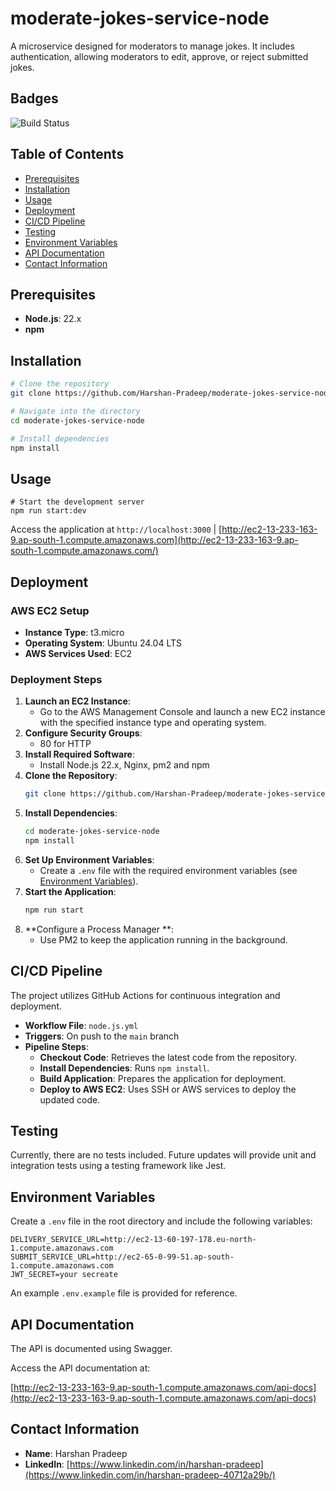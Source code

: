 # moderate-jokes-service-node
A microservice designed for moderators to manage jokes. It includes authentication, allowing moderators to edit, approve, or reject submitted jokes.


## Badges

![Build Status](https://github.com/Harshan-Pradeep/moderate-jokes-service-node/actions/workflows/node.js.yml/badge.svg?branch=main)


## Table of Contents

- [Prerequisites](#prerequisites)
- [Installation](#installation)
- [Usage](#usage)
- [Deployment](#deployment)
- [CI/CD Pipeline](#cicd-pipeline)
- [Testing](#testing)
- [Environment Variables](#environment-variables)
- [API Documentation](#api-documentation)
- [Contact Information](#contact-information)

## Prerequisites

- **Node.js**: 22.x
- **npm**

## Installation

```bash
# Clone the repository
git clone https://github.com/Harshan-Pradeep/moderate-jokes-service-node.git

# Navigate into the directory
cd moderate-jokes-service-node

# Install dependencies
npm install
```

## Usage

```
# Start the development server
npm run start:dev
```
Access the application at `http://localhost:3000` | [http://ec2-13-233-163-9.ap-south-1.compute.amazonaws.com](http://ec2-13-233-163-9.ap-south-1.compute.amazonaws.com/)

## Deployment

### AWS EC2 Setup

- **Instance Type**: t3.micro
- **Operating System**: Ubuntu 24.04 LTS
- **AWS Services Used**: EC2


### Deployment Steps

1. **Launch an EC2 Instance**:
   - Go to the AWS Management Console and launch a new EC2 instance with the specified instance type and operating system.
2. **Configure Security Groups**:
   - 80 for HTTP
3. **Install Required Software**:
   - Install Node.js 22.x, Nginx, pm2 and npm
4. **Clone the Repository**:
   ```bash
   git clone https://github.com/Harshan-Pradeep/moderate-jokes-service-node.git
   ```
5. **Install Dependencies**:
   ```bash
   cd moderate-jokes-service-node
   npm install
   ```
6. **Set Up Environment Variables**:
   - Create a `.env` file with the required environment variables (see [Environment Variables](#environment-variables)).
7. **Start the Application**:
   ```bash
   npm run start
   ```
9. **Configure a Process Manager **:
   - Use PM2 to keep the application running in the background.

## CI/CD Pipeline

The project utilizes GitHub Actions for continuous integration and deployment.

- **Workflow File**: `node.js.yml`
- **Triggers**: On push to the `main` branch
- **Pipeline Steps**:
  - **Checkout Code**: Retrieves the latest code from the repository.
  - **Install Dependencies**: Runs `npm install`.
  - **Build Application**: Prepares the application for deployment.
  - **Deploy to AWS EC2**: Uses SSH or AWS services to deploy the updated code.

## Testing

Currently, there are no tests included. Future updates will provide unit and integration tests using a testing framework like Jest.

## Environment Variables

Create a `.env` file in the root directory and include the following variables:

```env
DELIVERY_SERVICE_URL=http://ec2-13-60-197-178.eu-north-1.compute.amazonaws.com
SUBMIT_SERVICE_URL=http://ec2-65-0-99-51.ap-south-1.compute.amazonaws.com
JWT_SECRET=your secreate
```

An example `.env.example` file is provided for reference.

## API Documentation

The API is documented using Swagger.

Access the API documentation at:

[http://ec2-13-233-163-9.ap-south-1.compute.amazonaws.com/api-docs](http://ec2-13-233-163-9.ap-south-1.compute.amazonaws.com/api-docs)

## Contact Information

- **Name**: Harshan Pradeep
- **LinkedIn**: [https://www.linkedin.com/in/harshan-pradeep](https://www.linkedin.com/in/harshan-pradeep-40712a29b/)

